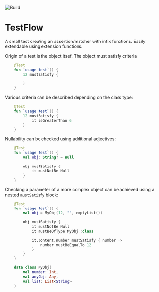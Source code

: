 ![Build](https://github.com/cc-jhr/testflow/workflows/Build/badge.svg)
# TestFlow

A small test creating an assertion/matcher with infix functions.
Easily extendable using extension functions.

Origin of a test is the object itsef. The object must satisfy criteria
```kotlin
    @Test
    fun `usage test`() {
        12 mustSatisfy {
            
        }
    }
```

Various criteria can be described depending on the class type:
```kotlin
    @Test
    fun `usage test`() {
        12 mustSatisfy {
            it isGreaterThan 6
        }
    }
```

Nullability can be checked using additional adjectives:
```kotlin
    @Test
    fun `usage test`() {
        val obj: String? = null
        
        obj mustSatisfy {
            it mustNotBe Null
        }
    }
```

Checking a parameter of a more complex object can be achieved using a nested `mustSatisfy` block:
```kotlin
    @Test
    fun `usage test`() {
        val obj = MyObj(12, "", emptyList())

        obj mustSatisfy {
            it mustNotBe Null
            it mustBeOfType MyObj::class

            it.content.number mustSatisfy { number ->
                number mustBeEqualTo 12
            }
        }
    }

    data class MyObj(
        val number: Int,
        val anyObj: Any,
        val list: List<String>
    )
```

